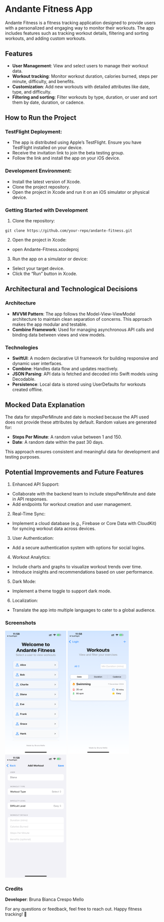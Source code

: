 # Andante Fitness App

Andante Fitness is a fitness tracking application designed to provide users with a personalized and engaging way to monitor their workouts. 
The app includes features such as tracking workout details, filtering and sorting workouts, and adding custom workouts.

## Features
- **User Management**: View and select users to manage their workout data.
- **Workout tracking**: Monitor workout duration, calories burned, steps per minute, difficulty, and benefits.
- **Customization**: Add new workouts with detailed attributes like date, type, and difficulty.
- **Filtering and sorting**: Filter workouts by type, duration, or user and sort them by date, duration, or cadence.

## How to Run the Project

### TestFlight Deployment:
- The app is distributed using Apple’s TestFlight. Ensure you have TestFlight installed on your device.
- Receive the invitation link to join the beta testing group.
- Follow the link and install the app on your iOS device.

### Development Environment:
- Install the latest version of Xcode.
- Clone the project repository.
- Open the project in Xcode and run it on an iOS simulator or physical device.

### Getting Started with Development
1. Clone the repository:

`git clone https://github.com/your-repo/andante-fitness.git`


2. Open the project in Xcode:

- open Andante-Fitness.xcodeproj

3. Run the app on a simulator or device:
- Select your target device.
- Click the “Run” button in Xcode.

## Architectural and Technological Decisions

### Architecture
- **MVVM Pattern**: The app follows the Model-View-ViewModel architecture to maintain clean separation of concerns. This approach makes the app modular and testable.
- **Combine Framework**: Used for managing asynchronous API calls and binding data between views and view models.

### Technologies
- **SwiftUI**: A modern declarative UI framework for building responsive and dynamic user interfaces.
- **Combine**: Handles data flow and updates reactively.
- **JSON Parsing**: API data is fetched and decoded into Swift models using Decodable.
- **Persistence**: Local data is stored using UserDefaults for workouts created offline.

## Mocked Data Explanation

The data for stepsPerMinute and date is mocked because the API used does not provide these attributes by default. Random values are generated for:
- **Steps Per Minute**: A random value between 1 and 150.
- **Date**: A random date within the past 30 days.

This approach ensures consistent and meaningful data for development and testing purposes.

## Potential Improvements and Future Features
1. Enhanced API Support:
- Collaborate with the backend team to include stepsPerMinute and date in API responses.
- Add endpoints for workout creation and user management.
2. Real-Time Sync:
- Implement a cloud database (e.g., Firebase or Core Data with CloudKit) for syncing workout data across devices.
3. User Authentication:
- Add a secure authentication system with options for social logins.
4. Workout Analytics:
- Include charts and graphs to visualize workout trends over time.
- Introduce insights and recommendations based on user performance.
5. Dark Mode:
- Implement a theme toggle to support dark mode.
6. Localization:
- Translate the app into multiple languages to cater to a global audience.

### Screenshots
<img src="Andante-Fitness/Resources/Screenshots/IMG_7997.PNG" alt="Screenshot 1" width="200" height="400">
<img src="Andante-Fitness/Resources/Screenshots/IMG_7998.PNG" alt="Screenshot 1" width="200" height="400">
<img src="Andante-Fitness/Resources/Screenshots/IMG_7999.PNG" alt="Screenshot 1" width="200" height="400">


### Credits
**Developer**: Bruna Bianca Crespo Mello

For any questions or feedback, feel free to reach out. Happy fitness tracking! 🚀
